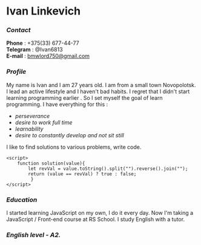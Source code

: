 # **Ivan Linkevich**

### _Contact_

**Phone** : +375(33) 677-44-77  
**Telegram** : @Ivan6813  
**E-mail** : bmwlord750@gmail.com

### _Profile_

My name is Ivan and I am 27 years old. I am from a small town Novopolotsk. I lead an active lifestyle and I haven't bad habits. I regret that I didn't start learning programming earlier . So I set myself the goal of learn programming. I have everything for this :

- _perseverance_
- _desire to work full time_
- _learnability_
- _desire to constantly develop and not sit still_

I like to find solutions to various problems, write code.

```
<script>
    function solution(value){
        let revVal = value.toString().split("").reverse().join("");
        return (value == revVal) ? true : false;
         }
</script>
```

### _Education_

I started learning JavaScript on my own, I do it every day. Now I'm taking a JavaScript / Front-end course at RS School. I study English with a tutor.

### _English level - A2._
